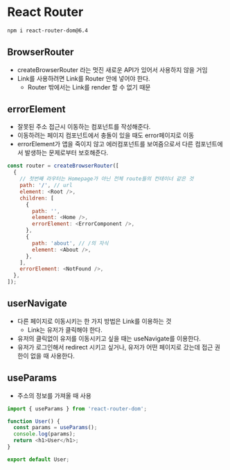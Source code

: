 # React Router

```bash
npm i react-router-dom@6.4
```

## BrowserRouter

- createBrowserRouter 라는 멋진 새로운 API가 있어서 사용하지 않을 거임
- Link를 사용하려면 Link를 Router 안에 넣어야 한다.
  - Router 밖에서는 Link를 render 할 수 없기 때문

## errorElement

- 잘못된 주소 접근시 이동하는 컴포넌트를 작성해준다.
- 이동하려는 페이지 컴포넌트에서 충돌이 있을 때도 error페이지로 이동
- errorElement가 앱을 죽이지 않고 에러컴포넌트를 보여줌으로서 다른 컴포넌트에서 발생하는 문제로부터 보호해준다.

```javaScript
const router = createBrowserRouter([
  {
    // 첫번째 라우터는 Homepage가 아닌 전체 route들의 컨테이너 같은 것
    path: '/', // url
    element: <Root />,
    children: [
      {
        path: '',
        element: <Home />,
        errorElement: <ErrorComponent />,
      },
      {
        path: 'about', // /의 자식
        element: <About />,
      },
    ],
    errorElement: <NotFound />,
  },
]);
```

## userNavigate

- 다른 페이지로 이동시키는 한 가지 방법은 Link를 이용하는 것
  - Link는 유저가 클릭해야 한다.
- 유저의 클릭없이 유저를 이동시키고 싶을 때는 useNavigate를 이용한다.
- 유저가 로그인해서 redirect 시키고 싶거나, 유저가 어떤 페이지로 갔는데 접근 권한이 없을 때 사용한다.

## useParams

- 주소의 정보를 가져올 때 사용

```javaScript
import { useParams } from 'react-router-dom';

function User() {
  const params = useParams();
  console.log(params);
  return <h1>User</h1>;
}

export default User;
```
